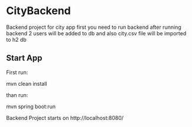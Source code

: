 # CityBackend
Backend project for city app first you need to run backend after running backend 2 users will be added to db and also city.csv file will be imported to h2 db

## Start App
<p>First run:</p>
 mvn clean install
<p>
than run:
</p>
mvn spring boot:run
<p>
Backend Project starts on http://localhost:8080/
</p>